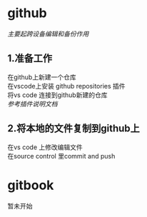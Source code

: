 # github
*主要起跨设备编辑和备份作用*
## 1.准备工作
在github上新建一个仓库  
在vscode上安装 github repositories 插件  
将vs code 连接到github新建的仓库    
*参考插件说明文档*
## 2.将本地的文件复制到github上
在vs code 上修改编辑文件    
在source control 里commit and push
# gitbook
暂未开始